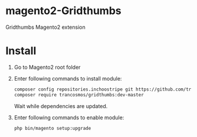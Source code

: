 magento2-Gridthumbs
======================

Gridthumbs Magento2 extension

Install
=======

1. Go to Magento2 root folder

2. Enter following commands to install module:

    ```bash
    composer config repositories.inchoostripe git https://github.com/trancosmos/gridthumbs.git
    composer require trancosmos/gridthumbs:dev-master
    ```
   Wait while dependencies are updated.

3. Enter following commands to enable module:

    ```bash
    php bin/magento setup:upgrade
    ```

